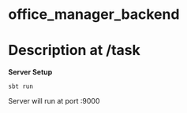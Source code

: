 # office_manager_backend

# Description at /task

**Server Setup**

`sbt run`

Server will run at port :9000
